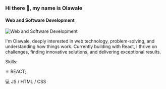 ### Hi there 👋, my name is Olawale
#### Web and Software Development
![Web and Software Development](https://pbs.twimg.com/profile_banners/1548233762017685510/1679981708/1080x360)

I'm Olawale, deeply interested in web technology, problem-solving, and understanding how things work. Currently building with React, I thrive on challenges, finding innovative solutions, and delivering exceptional results.

Skills: 

 &#9883; REACT; 
 
 &#128187; JS / HTML / CSS






